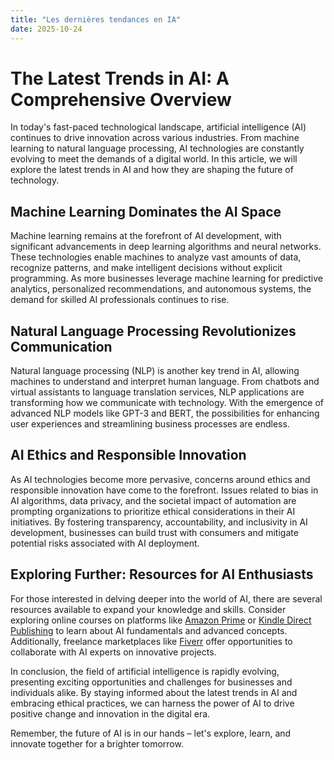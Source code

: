 ```yaml
---
title: "Les dernières tendances en IA"
date: 2025-10-24
---
```


# The Latest Trends in AI: A Comprehensive Overview

In today's fast-paced technological landscape, artificial intelligence (AI) continues to drive innovation across various industries. From machine learning to natural language processing, AI technologies are constantly evolving to meet the demands of a digital world. In this article, we will explore the latest trends in AI and how they are shaping the future of technology.

## Machine Learning Dominates the AI Space

Machine learning remains at the forefront of AI development, with significant advancements in deep learning algorithms and neural networks. These technologies enable machines to analyze vast amounts of data, recognize patterns, and make intelligent decisions without explicit programming. As more businesses leverage machine learning for predictive analytics, personalized recommendations, and autonomous systems, the demand for skilled AI professionals continues to rise.

## Natural Language Processing Revolutionizes Communication

Natural language processing (NLP) is another key trend in AI, allowing machines to understand and interpret human language. From chatbots and virtual assistants to language translation services, NLP applications are transforming how we communicate with technology. With the emergence of advanced NLP models like GPT-3 and BERT, the possibilities for enhancing user experiences and streamlining business processes are endless.

## AI Ethics and Responsible Innovation

As AI technologies become more pervasive, concerns around ethics and responsible innovation have come to the forefront. Issues related to bias in AI algorithms, data privacy, and the societal impact of automation are prompting organizations to prioritize ethical considerations in their AI initiatives. By fostering transparency, accountability, and inclusivity in AI development, businesses can build trust with consumers and mitigate potential risks associated with AI deployment.

## Exploring Further: Resources for AI Enthusiasts

For those interested in delving deeper into the world of AI, there are several resources available to expand your knowledge and skills. Consider exploring online courses on platforms like [Amazon Prime](https://www.amazon.fr/amazonprime?_encoding=UTF8&primeCampaignId=prime_assoc_ft&tag=zenzen0d-21France) or [Kindle Direct Publishing](https://www.amazon.fr/kindle-dbs/hz/signup?tag=zenzen0d-21France) to learn about AI fundamentals and advanced concepts. Additionally, freelance marketplaces like [Fiverr](https://go.fiverr.com/visit/?bta=1071918&brand=fiverrmarketplace) offer opportunities to collaborate with AI experts on innovative projects.

In conclusion, the field of artificial intelligence is rapidly evolving, presenting exciting opportunities and challenges for businesses and individuals alike. By staying informed about the latest trends in AI and embracing ethical practices, we can harness the power of AI to drive positive change and innovation in the digital era.

Remember, the future of AI is in our hands – let's explore, learn, and innovate together for a brighter tomorrow.